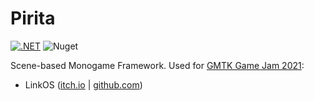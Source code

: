 ﻿# Pirita

[![.NET](https://github.com/EduardoRodriguesF/Pirita/actions/workflows/dotnet.yml/badge.svg)](https://github.com/EduardoRodriguesF/Pirita/actions/workflows/dotnet.yml)
![Nuget](https://img.shields.io/nuget/v/Pirita) 

Scene-based Monogame Framework. Used for [GMTK Game Jam 2021](https://itch.io/jam/gmtk-2021):
* LinkOS ([itch.io](https://itch.io/jam/gmtk-2021/rate/1081326) | [github.com](https://github.com/EduardoRodriguesF/LinkOS))
